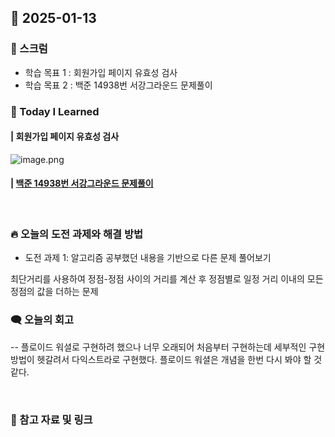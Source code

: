 ## 📆 2025-01-13

### 🔔 스크럼

- 학습 목표 1 : 회원가입 페이지 유효성 검사
- 학습 목표 2 : 백준 14938번 서강그라운드 문제풀이
  <br/>



### 🚀 Today I Learned


#### | 회원가입 페이지 유효성 검사
![image.png](https://prod-files-secure.s3.us-west-2.amazonaws.com/8b6f698e-8a67-4ad1-94b0-53ee956264c9/ae3d8b8d-5485-495d-9fe8-fcd50cc92ecf/image.png)
<br/>

#### | [백준 14938번 서강그라운드 문제풀이](https://github.com/availrum/newb/blob/main/sogangground.cpp)

<br/>

### 🔥 오늘의 도전 과제와 해결 방법

- 도전 과제 1: 알고리즘 공부했던 내용을 기반으로 다른 문제 풀어보기
  <br/>
  
최단거리를 사용하여 정점-정점 사이의 거리를 계산 후 정점별로 일정 거리 이내의 모든 정점의 값을 더하는 문제

### 🗨️ 오늘의 회고

<!--
- 오늘의 학습 경험에 대한 자유로운 생각이나 느낀 점을 기록합니다.
- 성공적인 점, 개선해야 할 점, 새롭게 시도하고 싶은 방법 등을 포함할 수 있습니다.-->
-- 플로이드 워셜로 구현하려 했으나 너무 오래되어 처음부터 구현하는데 세부적인 구현방법이 헷갈려서 다익스트라로 구현했다. 플로이드 워셜은 개념을 한번 다시 봐야 할 것 같다.

<br/>


### 📰 참고 자료 및 링크
